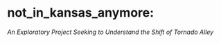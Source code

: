 # not_in_kansas_anymore:
*An Exploratory Project Seeking to Understand the Shift of Tornado Alley*

